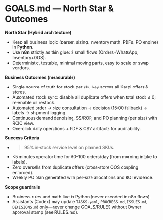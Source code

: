 # GOALS.md — North Star & Outcomes

**North Star (Hybrid architecture)**
- Keep all business logic (parser, sizing, inventory math, PDFs, PO engine) in **Python**.
- Use **n8n** strictly as thin glue: 2 small flows (Orders+WhatsApp, Inventory+OOS).
- Deterministic, testable, minimal moving parts, easy to scale or swap vendors.

**Business Outcomes (measurable)**
- Single source of truth for stock per `sku_key` across all Kaspi offers & stores.
- Automated stock sync: disable all duplicate offers when total stock ≤ 0; re‑enable on restock.
- Automated order → size consultation → decision (15:00 fallback) → labels → shipment logging.
- Continuous demand denoising, SS/ROP, and PO planning (per size) with ROIC view.
- One‑click daily operations + PDF & CSV artifacts for auditability.

**Success Criteria**
- >95% in‑stock service level on planned SKUs.
- <5 minutes operator time for 60–100 orders/day (from morning intake to labels).
- Zero oversells from duplicate offers (cross‑store OOS coupling enforced).
- Weekly PO plan generated with per‑size allocations and ROI evidence.

**Scope guardrails**
- Business rules and math live in Python (never encoded in n8n flows).
- Assistants (Codex) may update `TASKS.yaml`, `PROGRESS.md`, `ISSUES.md`, `DECISIONS.md` only—never change GOALS/RULES without Owner approval stamp (see RULES.md).
